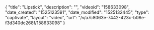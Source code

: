 {
    "title": "Lipstick",
    "description": "",
    "videoid": "158633098",
    "date_created": "1525123591",
    "date_modified": "1525132445",
    "type": "captivate",
    "layout": "video",
    "url": "\/v\/a7c8063e-7442-423c-b08e-f3d340dc268f\/158633098"
}